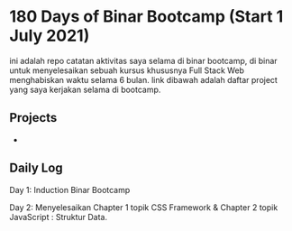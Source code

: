 # 180 Days of Binar Bootcamp (Start 1 July 2021)

ini adalah repo catatan aktivitas saya selama di binar bootcamp, di binar untuk menyelesaikan sebuah kursus khususnya Full Stack Web menghabiskan waktu selama 6 bulan. link dibawah adalah daftar project yang saya kerjakan selama di bootcamp. 

## Projects

-

## Daily Log

Day 1: Induction Binar Bootcamp 

Day 2: Menyelesaikan Chapter 1 topik CSS Framework & Chapter 2 topik JavaScript : Struktur Data.
